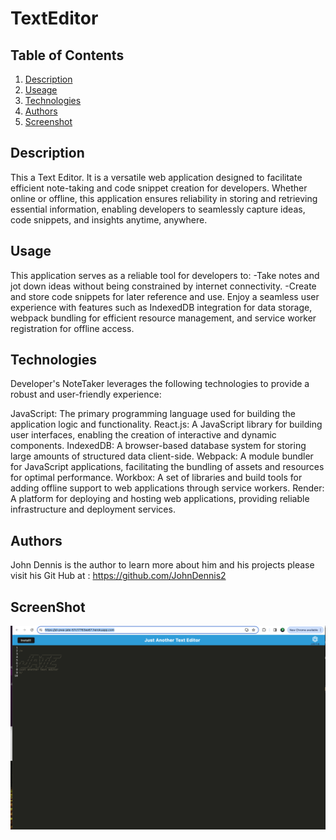 # TextEditor

## Table of Contents

1. [Description](https://github.com/johndennis2/texteditor/blob/main/README.md###Description)
2. [Useage](https://github.com/johndennis2/texteditor/blob/main/README.md###Useage)
3. [Technologies](https://github.com/johndennis2/texteditor/blob/main/README.md###Technologies)
4. [Authors](https://github.com/johndennis2/texteditor/blob/main/README.md###Authors)
5. [Screenshot](https://github.com/johndennis2/texteditor/blob/main/README.md###Screenshot)



## Description
This a Text Editor. It is a versatile web application designed to facilitate efficient note-taking and code snippet creation for developers. Whether online or offline, this application ensures reliability in storing and retrieving essential information, enabling developers to seamlessly capture ideas, code snippets, and insights anytime, anywhere.

## Usage
This application serves as a reliable tool for developers to:
-Take notes and jot down ideas without being constrained by internet connectivity.
-Create and store code snippets for later reference and use.
Enjoy a seamless user experience with features such as IndexedDB integration for data storage, webpack bundling for efficient resource management, and service worker registration for offline access.
## Technologies
Developer's NoteTaker leverages the following technologies to provide a robust and user-friendly experience:

JavaScript: The primary programming language used for building the application logic and functionality.
React.js: A JavaScript library for building user interfaces, enabling the creation of interactive and dynamic components.
IndexedDB: A browser-based database system for storing large amounts of structured data client-side.
Webpack: A module bundler for JavaScript applications, facilitating the bundling of assets and resources for optimal performance.
Workbox: A set of libraries and build tools for adding offline support to web applications through service workers.
Render: A platform for deploying and hosting web applications, providing reliable infrastructure and deployment services.

## Authors

John Dennis is the author to learn more about him and his projects please visit his Git Hub at : https://github.com/JohnDennis2


## ScreenShot
![screenshot1](./TextEditorScreenshot.png)